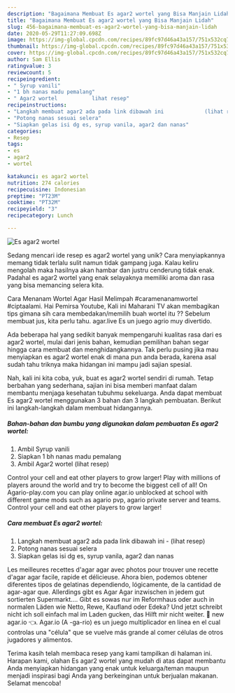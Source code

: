 ```yaml
---
description: "Bagaimana Membuat Es agar2 wortel yang Bisa Manjain Lidah"
title: "Bagaimana Membuat Es agar2 wortel yang Bisa Manjain Lidah"
slug: 456-bagaimana-membuat-es-agar2-wortel-yang-bisa-manjain-lidah
date: 2020-05-29T11:27:09.698Z
image: https://img-global.cpcdn.com/recipes/89fc97d46a43a157/751x532cq70/es-agar2-wortel-foto-resep-utama.jpg
thumbnail: https://img-global.cpcdn.com/recipes/89fc97d46a43a157/751x532cq70/es-agar2-wortel-foto-resep-utama.jpg
cover: https://img-global.cpcdn.com/recipes/89fc97d46a43a157/751x532cq70/es-agar2-wortel-foto-resep-utama.jpg
author: Sam Ellis
ratingvalue: 3
reviewcount: 5
recipeingredient:
- " Syrup vanili"
- "1 bh nanas madu pemalang"
- " Agar2 wortel           lihat resep"
recipeinstructions:
- "Langkah membuat agar2 ada pada link dibawah ini             (lihat resep)"
- "Potong nanas sesuai selera"
- "Siapkan gelas isi dg es, syrup vanila, agar2 dan nanas"
categories:
- Resep
tags:
- es
- agar2
- wortel

katakunci: es agar2 wortel 
nutrition: 274 calories
recipecuisine: Indonesian
preptime: "PT23M"
cooktime: "PT32M"
recipeyield: "3"
recipecategory: Lunch

---
```



![Es agar2 wortel](https://img-global.cpcdn.com/recipes/89fc97d46a43a157/751x532cq70/es-agar2-wortel-foto-resep-utama.jpg)

Sedang mencari ide resep es agar2 wortel yang unik? Cara menyiapkannya memang tidak terlalu sulit namun tidak gampang juga. Kalau keliru mengolah maka hasilnya akan hambar dan justru cenderung tidak enak. Padahal es agar2 wortel yang enak selayaknya memiliki aroma dan rasa yang bisa memancing selera kita.

Cara Menanam Wortel Agar Hasil Melimpah #caramenanamwortel #ciptaalami. Hai Pemirsa Youtube, Kali ini Maharani TV akan membagikan tips gimana sih cara membedakan/memilih buah wortel itu ?? Sebelum membuat jus, kita perlu tahu. agar.live Es un juego agrio muy divertido.

Ada beberapa hal yang sedikit banyak mempengaruhi kualitas rasa dari es agar2 wortel, mulai dari jenis bahan, kemudian pemilihan bahan segar hingga cara membuat dan menghidangkannya. Tak perlu pusing jika mau menyiapkan es agar2 wortel enak di mana pun anda berada, karena asal sudah tahu triknya maka hidangan ini mampu jadi sajian spesial.


Nah, kali ini kita coba, yuk, buat es agar2 wortel sendiri di rumah. Tetap berbahan yang sederhana, sajian ini bisa memberi manfaat dalam membantu menjaga kesehatan tubuhmu sekeluarga. Anda dapat membuat Es agar2 wortel menggunakan 3 bahan dan 3 langkah pembuatan. Berikut ini langkah-langkah dalam membuat hidangannya.

<!--inarticleads1-->

##### Bahan-bahan dan bumbu yang digunakan dalam pembuatan Es agar2 wortel:

1. Ambil  Syrup vanili
1. Siapkan 1 bh nanas madu pemalang
1. Ambil  Agar2 wortel           (lihat resep)


Control your cell and eat other players to grow larger! Play with millions of players around the world and try to become the biggest cell of all! On Agario-play.com you can play online agar.io unblocked at school with different game mods such as agario pvp, agario private server and teams. Control your cell and eat other players to grow larger! 

<!--inarticleads2-->

##### Cara membuat Es agar2 wortel:

1. Langkah membuat agar2 ada pada link dibawah ini -             (lihat resep)
1. Potong nanas sesuai selera
1. Siapkan gelas isi dg es, syrup vanila, agar2 dan nanas


Les meilleures recettes d&#39;agar agar avec photos pour trouver une recette d&#39;agar agar facile, rapide et délicieuse. Ahora bien, podemos obtener diferentes tipos de gelatinas dependiendo, lógicamente, de la cantidad de agar-agar que. Allerdings gibt es Agar Agar inzwischen in jedem gut sortierten Supermarkt.… Gibt es sowas nur im Reformhaus oder auch in normalen Läden wie Netto, Rewe, Kaufland oder Edeka? Und jetzt schreibt nicht ich soll einfach mal im Laden gucken, das Hilft mir nicht weiter. 🤛 new agar.io 👈. Agar.io (A -ga-rio) es un juego multiplicador en línea en el cual controlas una &#34;célula&#34; que se vuelve más grande al comer células de otros jugadores y alimentos. 

Terima kasih telah membaca resep yang kami tampilkan di halaman ini. Harapan kami, olahan Es agar2 wortel yang mudah di atas dapat membantu Anda menyiapkan hidangan yang enak untuk keluarga/teman maupun menjadi inspirasi bagi Anda yang berkeinginan untuk berjualan makanan. Selamat mencoba!
